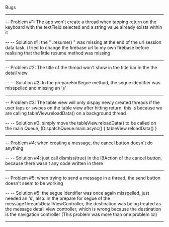 Bugs
-- -- -- -- -- -- -- -- -- -- -- -- -- -- -- -- ---- -- -- -- -- -- -- -- -- -- -- -- -- -- -- -- ---- -- -- -- -- -- -- -- -- -- -- -- -- -- -- -- ---- -- -- -- -- -- -- -- -- -- -- -- -- -- -- -- --

-- Problem #1:
The app won't create a thread when tapping return on the keyboard with the textField selected and a string value already exists within it

-- -- Solution #1:
the " .resume() " was missing at the end of the url session data task, i tried to change the firebase url to my own firebase before realising that the little resume method was missing

-- -- -- -- -- -- -- -- -- -- -- -- -- -- -- -- ---- -- -- -- -- -- -- -- -- -- -- -- -- -- -- -- ---- -- -- -- -- -- -- -- -- -- -- -- -- -- -- -- ---- -- -- -- -- -- -- -- -- -- -- -- -- -- -- -- --

-- Problem #2:
The title of the thread won't show in the title bar in the the detail view

-- -- Solution #2:
In the prepareForSegue method, the segue identifier was misspelled and missing an 's'

-- -- -- -- -- -- -- -- -- -- -- -- -- -- -- -- ---- -- -- -- -- -- -- -- -- -- -- -- -- -- -- -- ---- -- -- -- -- -- -- -- -- -- -- -- -- -- -- -- ---- -- -- -- -- -- -- -- -- -- -- -- -- -- -- -- --

-- Problem #3:
The table view will only dispay newly created threads if the user taps or swipes on the table view after hitting return, this is because we are calling tableView.reloadData() on a background thread

-- -- Solution #3:
simply move the tableView.reloadData() to be called on the main Queue, (DispatchQueue.main.async() { tableView.reloadData() } 

-- -- -- -- -- -- -- -- -- -- -- -- -- -- -- -- ---- -- -- -- -- -- -- -- -- -- -- -- -- -- -- -- ---- -- -- -- -- -- -- -- -- -- -- -- -- -- -- -- ---- -- -- -- -- -- -- -- -- -- -- -- -- -- -- -- --

-- Problem #4:
when creating a message, the cancel button doesn't do anything

-- -- Solution #4:
just call dismiss(true) in the IBAction of the cancel button, because there wasn't any code written in there

-- -- -- -- -- -- -- -- -- -- -- -- -- -- -- -- ---- -- -- -- -- -- -- -- -- -- -- -- -- -- -- -- ---- -- -- -- -- -- -- -- -- -- -- -- -- -- -- -- ---- -- -- -- -- -- -- -- -- -- -- -- -- -- -- -- --

-- Problem #5:
when trying to send a message in a thread, the send button doesn't seem to be working

-- -- Solution #5:
the segue identifier was once again misspelled, just needed an 's', also: In the prepare for segue of the messageThreadsDetailViewController, the destination was being treated as the message detail view controller, which is wrong because the destination is the navigation controller (This problem was more than one problem lol)

-- -- -- -- -- -- -- -- -- -- -- -- -- -- -- -- ---- -- -- -- -- -- -- -- -- -- -- -- -- -- -- -- ---- -- -- -- -- -- -- -- -- -- -- -- -- -- -- -- ---- -- -- -- -- -- -- -- -- -- -- -- -- -- -- -- --


